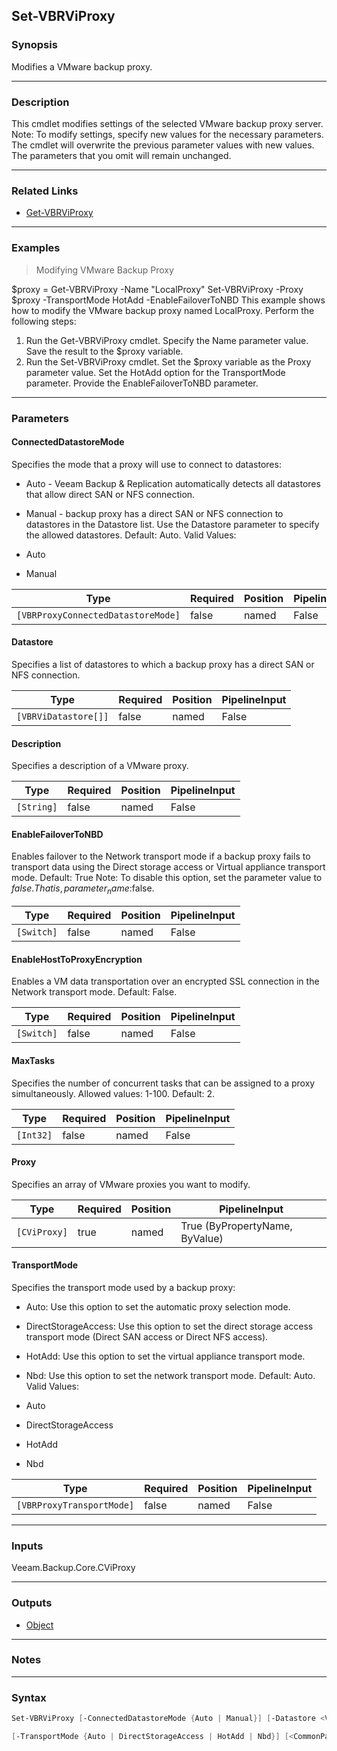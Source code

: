 Set-VBRViProxy
--------------

### Synopsis
Modifies a VMware backup proxy.

---

### Description

This cmdlet modifies settings of the selected VMware backup proxy server.
Note: To modify settings, specify new values for the necessary parameters. The cmdlet will overwrite the previous parameter values with new values. The parameters that you omit will remain unchanged.

---

### Related Links
* [Get-VBRViProxy](Get-VBRViProxy)

---

### Examples
> Modifying VMware Backup Proxy

$proxy = Get-VBRViProxy -Name "LocalProxy"
Set-VBRViProxy -Proxy $proxy -TransportMode HotAdd -EnableFailoverToNBD
This example shows how to modify the VMware backup proxy named LocalProxy.
Perform the following steps:
1. Run the Get-VBRViProxy cmdlet. Specify the Name parameter value. Save the result to the $proxy variable.
2. Run the Set-VBRViProxy cmdlet. Set the $proxy variable as the Proxy parameter value. Set the HotAdd option for the TransportMode parameter. Provide the EnableFailoverToNBD parameter.

---

### Parameters
#### **ConnectedDatastoreMode**
Specifies the mode that a proxy will use to connect to datastores:
* Auto - Veeam Backup & Replication automatically detects all datastores that allow direct SAN or NFS connection.
* Manual - backup proxy has a direct SAN or NFS connection to datastores in the Datastore list. Use the Datastore parameter to specify the allowed datastores.
Default: Auto.
Valid Values:

* Auto
* Manual

|Type                              |Required|Position|PipelineInput|
|----------------------------------|--------|--------|-------------|
|`[VBRProxyConnectedDatastoreMode]`|false   |named   |False        |

#### **Datastore**
Specifies a list of datastores to which a backup proxy has a direct SAN or NFS connection.

|Type                |Required|Position|PipelineInput|
|--------------------|--------|--------|-------------|
|`[VBRViDatastore[]]`|false   |named   |False        |

#### **Description**
Specifies a description of a VMware proxy.

|Type      |Required|Position|PipelineInput|
|----------|--------|--------|-------------|
|`[String]`|false   |named   |False        |

#### **EnableFailoverToNBD**
Enables failover to the Network transport mode if a backup proxy fails to transport data using the Direct storage access or Virtual appliance transport mode.
Default: True
Note: To disable this option, set the parameter value to $false. That is, parameter_name:$false.

|Type      |Required|Position|PipelineInput|
|----------|--------|--------|-------------|
|`[Switch]`|false   |named   |False        |

#### **EnableHostToProxyEncryption**
Enables a VM data transportation over an encrypted SSL connection in the Network transport mode.
Default: False.

|Type      |Required|Position|PipelineInput|
|----------|--------|--------|-------------|
|`[Switch]`|false   |named   |False        |

#### **MaxTasks**
Specifies the number of concurrent tasks that can be assigned to a proxy simultaneously.
Allowed values: 1-100.
Default: 2.

|Type     |Required|Position|PipelineInput|
|---------|--------|--------|-------------|
|`[Int32]`|false   |named   |False        |

#### **Proxy**
Specifies an array of VMware proxies you want to modify.

|Type        |Required|Position|PipelineInput                 |
|------------|--------|--------|------------------------------|
|`[CViProxy]`|true    |named   |True (ByPropertyName, ByValue)|

#### **TransportMode**
Specifies the transport mode used by a backup proxy:
* Auto: Use this option to set the automatic proxy selection mode.
* DirectStorageAccess: Use this option to set the direct storage access transport mode (Direct SAN access or Direct NFS access).
* HotAdd: Use this option to set the virtual appliance transport mode.
* Nbd: Use this option to set the network transport mode.
Default: Auto.
Valid Values:

* Auto
* DirectStorageAccess
* HotAdd
* Nbd

|Type                     |Required|Position|PipelineInput|
|-------------------------|--------|--------|-------------|
|`[VBRProxyTransportMode]`|false   |named   |False        |

---

### Inputs
Veeam.Backup.Core.CViProxy

---

### Outputs
* [Object](https://learn.microsoft.com/en-us/dotnet/api/System.Object)

---

### Notes

---

### Syntax
```PowerShell
Set-VBRViProxy [-ConnectedDatastoreMode {Auto | Manual}] [-Datastore <VBRViDatastore[]>] [-Description <String>] [-EnableFailoverToNBD] [-EnableHostToProxyEncryption] [-MaxTasks <Int32>] -Proxy <CViProxy> 
```
```PowerShell
[-TransportMode {Auto | DirectStorageAccess | HotAdd | Nbd}] [<CommonParameters>]
```
